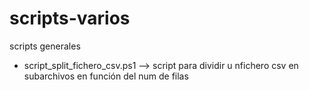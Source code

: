 # scripts-varios
scripts generales

* script_split_fichero_csv.ps1 --> script para dividir u nfichero csv en subarchivos en función del num de filas
